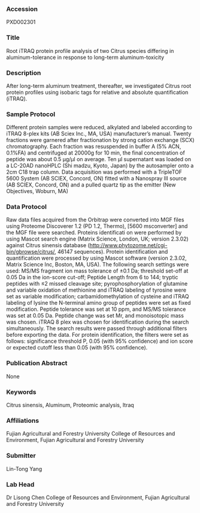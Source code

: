 ### Accession
PXD002301

### Title
Root iTRAQ protein profile analysis of two Citrus species differing in aluminum-tolerance in response to long-term aluminum-toxicity

### Description
After long-term aluminum treatment, thereafter, we investigated Citrus root protein profiles using isobaric tags for relative and absolute quantification (iTRAQ).

### Sample Protocol
Different protein samples were reduced, alkylated and labeled according to iTRAQ 8-plex kits (AB Sciex Inc., MA, USA) manufacturer’s manual. Twenty fractions were garnered after fractionation by strong cation exchange (SCX) chromatography. Each fraction was resuspended in buffer A (5% ACN, 0.1%FA) and centrifuged at 20000g for 10 min, the final concentration of peptide was about 0.5 μg/μl  on average. Ten μl supernatant was loaded on a LC-20AD nanoHPLC (Shi madzu, Kyoto, Japan) by the autosampler onto a 2cm C18 trap column. Data acquisition was performed with a TripleTOF 5600 System (AB SCIEX, Concord, ON) fitted with a Nanospray III source (AB SCIEX, Concord, ON) and a pulled quartz tip as the emitter (New Objectives, Woburn, MA)

### Data Protocol
Raw data files acquired from the Orbitrap were converted into MGF files using Proteome Discoverer 1.2 (PD 1.2, Thermo), [5600 msconverter] and the MGF file were searched. Proteins identificati on were performed by using Mascot search engine (Matrix Science, London, UK; version 2.3.02) against Citrus sinensis database (http://www.phytozome.net/cgi-bin/gbrowse/citrus/, 46147 sequences). Protein identification and quantification were processed by using Mascot software (version 2.3.02, Matrix Science Inc, Boston, MA, USA). The following search settings were used: MS/MS fragment ion mass tolerance of ±0.1 Da; threshold set-off at 0.05 Da in the ion-score cut-off; Peptide Length from 6 to 144; tryptic peptides with ≤2 missed cleavage site; pyrophosphorylation of glutamine and variable oxidation of methionine and iTRAQ labeling of tyrosine were set as variable modification; carbamidomethylation of cysteine and iTRAQ labeling of lysine the N-terminal amino group of peptides were set as fixed modification. Peptide tolerance was set at 10 ppm, and MS/MS tolerance was set at 0.05 Da. Peptide change was set Mr, and monoisotopic mass was chosen. iTRAQ 8 plex was chosen for identification during the search simultaneously. The search results were passed through additional filters before exporting the data. For protein identification, the filters were set as follows: significance threshold P, 0.05 (with 95% confidence) and ion score or expected cutoff less than 0.05 (with 95% confidence).

### Publication Abstract
None

### Keywords
Citrus sinensis, Aluminum, Proteomic analysis, Itraq

### Affiliations
Fujian Agricultural and Forestry University
College of Resources and Environment, Fujian Agricultural and Forestry University

### Submitter
Lin-Tong Yang

### Lab Head
Dr Lisong Chen
College of Resources and Environment, Fujian Agricultural and Forestry University


